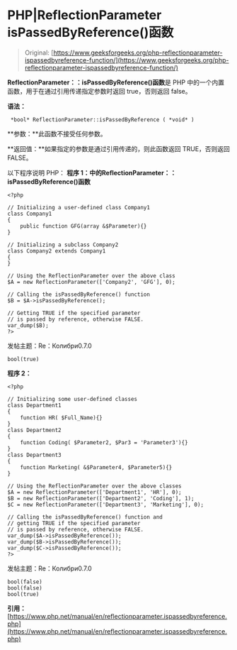 # PHP|ReflectionParameter isPassedByReference()函数

> Original: [https://www.geeksforgeeks.org/php-reflectionparameter-ispassedbyreference-function/](https://www.geeksforgeeks.org/php-reflectionparameter-ispassedbyreference-function/)

**ReflectionParameter：：isPassedByReference()函数**是 PHP 中的一个内置函数，用于在通过引用传递指定参数时返回 true，否则返回 false。

**语法：**

```
 *bool* ReflectionParameter::isPassedByReference ( *void* )
```

**参数：**此函数不接受任何参数。

**返回值：**如果指定的参数是通过引用传递的，则此函数返回 TRUE，否则返回 FALSE。

以下程序说明 PHP：
**程序 1：**中的**ReflectionParameter：：isPassedByReference()函数**

```
<?php

// Initializing a user-defined class Company1
class Company1
{
    public function GFG(array &$Parameter){}
}

// Initializing a subclass Company2
class Company2 extends Company1
{
}

// Using the ReflectionParameter over the above class
$A = new ReflectionParameter(['Company2', 'GFG'], 0); 

// Calling the isPassedByReference() function
$B = $A->isPassedByReference();

// Getting TRUE if the specified parameter 
// is passed by reference, otherwise FALSE.
var_dump($B);
?>
```

发帖主题：Re：Колибри0.7.0

```
bool(true)

```

**程序 2：**

```
<?php

// Initializing some user-defined classes
class Department1
{
    function HR( $Full_Name){}
}
class Department2
{
    function Coding( $Parameter2, $Par3 = 'Parameter3'){}
}
class Department3
{
    function Marketing( &$Parameter4, $Parameter5){}
}

// Using the ReflectionParameter over the above classes
$A = new ReflectionParameter(['Department1', 'HR'], 0);
$B = new ReflectionParameter(['Department2', 'Coding'], 1);
$C = new ReflectionParameter(['Department3', 'Marketing'], 0);

// Calling the isPassedByReference() function and 
// getting TRUE if the specified parameter
// is passed by reference, otherwise FALSE.
var_dump($A->isPassedByReference());
var_dump($B->isPassedByReference());
var_dump($C->isPassedByReference());
?>
```

发帖主题：Re：Колибри0.7.0

```
bool(false)
bool(false)
bool(true)

```

**引用：**[https://www.php.net/manual/en/reflectionparameter.ispassedbyreference.php](https://www.php.net/manual/en/reflectionparameter.ispassedbyreference.php)